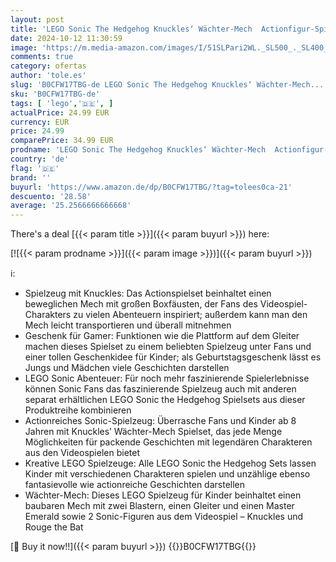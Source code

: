 ```yaml
---
layout: post
title: 'LEGO Sonic The Hedgehog Knuckles‘ Wächter-Mech  Actionfigur-Spielzeug für Jungen und Mädchen ab 8 Jahren  mit Master Emerald und weiteren Figuren aus dem Videospiel  Geschenk-Idee für Kinder 76996'
date: 2024-10-12 11:30:59
image: 'https://m.media-amazon.com/images/I/51SLPari2WL._SL500_._SL400_.jpg'
comments: true
category: ofertas
author: 'tole.es'
slug: 'B0CFW17TBG-de LEGO Sonic The Hedgehog Knuckles‘ Wächter-Mech...'
sku: 'B0CFW17TBG-de'
tags: [ 'lego','🇩🇪', ]
actualPrice: 24.99 EUR
currency: EUR
price: 24.99
comparePrice: 34.99 EUR
prodname: 'LEGO Sonic The Hedgehog Knuckles‘ Wächter-Mech  Actionfigur-Spielzeug für Jungen und Mädchen ab 8 Jahren  mit Master Emerald und weiteren Figuren aus dem Videospiel  Geschenk-Idee für Kinder 76996'
country: 'de'
flag: '🇩🇪'
brand: ''
buyurl: 'https://www.amazon.de/dp/B0CFW17TBG/?tag=tolees0ca-21'
descuento: '28.58'
average: '25.2566666666668'
---
```


There's a deal [{{< param title >}}]({{< param buyurl >}})  here:

[![{{< param prodname >}}]({{< param image >}})]({{< param buyurl >}})

ℹ️:

- Spielzeug mit Knuckles: Das Actionspielset beinhaltet einen beweglichen Mech mit großen Boxfäusten, der Fans des Videospiel-Charakters zu vielen Abenteuern inspiriert; außerdem kann man den Mech leicht transportieren und überall mitnehmen
- Geschenk für Gamer: Funktionen wie die Plattform auf dem Gleiter machen dieses Spielset zu einem beliebten Spielzeug unter Fans und einer tollen Geschenkidee für Kinder; als Geburtstagsgeschenk lässt es Jungs und Mädchen viele Geschichten darstellen
- LEGO Sonic Abenteuer: Für noch mehr faszinierende Spielerlebnisse können Sonic Fans das faszinierende Spielzeug auch mit anderen separat erhältlichen LEGO Sonic the Hedgehog Spielsets aus dieser Produktreihe kombinieren
- Actionreiches Sonic-Spielzeug: Überrasche Fans und Kinder ab 8 Jahren mit Knuckles’ Wächter-Mech Spielset, das jede Menge Möglichkeiten für packende Geschichten mit legendären Charakteren aus den Videospielen bietet
- Kreative LEGO Spielzeuge: Alle LEGO Sonic the Hedgehog Sets lassen Kinder mit verschiedenen Charakteren spielen und unzählige ebenso fantasievolle wie actionreiche Geschichten darstellen
- Wächter-Mech: Dieses LEGO Spielzeug für Kinder beinhaltet einen baubaren Mech mit zwei Blastern, einen Gleiter und einen Master Emerald sowie 2 Sonic-Figuren aus dem Videospiel – Knuckles und Rouge the Bat

[🛒 Buy it now!!]({{< param buyurl >}})
{{<world>}}B0CFW17TBG{{</world>}}
